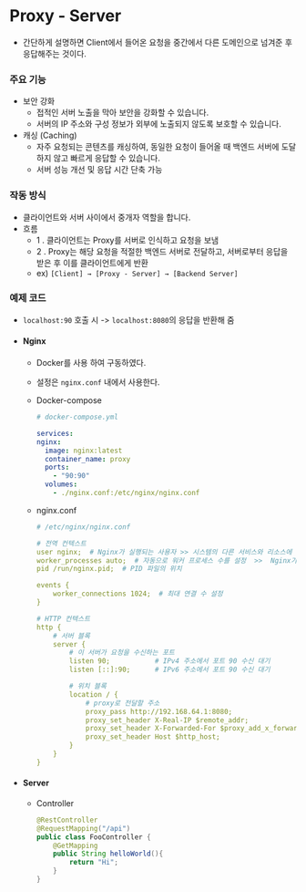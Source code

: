 # Proxy - Server

- 간단하게 설명하면 Client에서 들어온 요청을 중간에서 다른 도메인으로 넘겨준 후 응답해주는 것이다.

### 주요 기능

- 보안 강화
  - 접적인 서버 노출을 막아 보안을 강화할 수 있습니다.
  - 서버의 IP 주소와 구성 정보가 외부에 노출되지 않도록 보호할 수 있습니다.
- 캐싱 (Caching)
  - 자주 요청되는 콘텐츠를 캐싱하여, 동일한 요청이 들어올 때 백엔드 서버에 도달하지 않고 빠르게 응답할 수 있습니다.
  - 서버 성능 개선 및 응답 시간 단축 가능

### 작동 방식

- 클라이언트와 서버 사이에서 중개자 역할을 합니다.
- 흐름
  - 1 . 클라이언트는 Proxy를 서버로 인식하고 요청을 보냄
  - 2 . Proxy는 해당 요청을 적절한 백엔드 서버로 전달하고, 서버로부터 응답을 받은 후 이를 클라이언트에게 반환
  - ex) `[Client] → [Proxy - Server] → [Backend Server]`

### 예제 코드

- `localhost:90` 호출 시 -> `localhost:8080`의 응답을 반환해 줌

- #### Nginx

  - Docker를 사용 하여 구동하였다.
  - 설정은 `nginx.conf` 내에서 사용한다.
  - Docker-compose

    ```yaml
    # docker-compose.yml

    services:
    nginx:
      image: nginx:latest
      container_name: proxy
      ports:
        - "90:90"
      volumes:
        - ./nginx.conf:/etc/nginx/nginx.conf
    ```

  - nginx.conf

    ```yaml
    # /etc/nginx/nginx.conf

    # 전역 컨텍스트
    user nginx;  # Nginx가 실행되는 사용자 >> 시스템의 다른 서비스와 리소스에 대한 무단 접근을 방지를 위함 [ ✅ 필수 적으로 지정해주자]
    worker_processes auto;  # 자동으로 워커 프로세스 수를 설정  >>  Nginx가 서버의 하드웨어에 맞게 최적화된 상태로 실행되도록 보장함
    pid /run/nginx.pid;  # PID 파일의 위치

    events {
        worker_connections 1024;  # 최대 연결 수 설정
    }

    # HTTP 컨텍스트
    http {
        # 서버 블록
        server {
            # 이 서버가 요청을 수신하는 포트
            listen 90;           # IPv4 주소에서 포트 90 수신 대기
            listen [::]:90;      # IPv6 주소에서 포트 90 수신 대기

            # 위치 블록
            location / {
                # proxy로 전달할 주소
                proxy_pass http://192.168.64.1:8080;
                proxy_set_header X-Real-IP $remote_addr;
                proxy_set_header X-Forwarded-For $proxy_add_x_forwarded_for;
                proxy_set_header Host $http_host;
            }
        }
    }

    ```

- #### Server

  - Controller
    ```java
    @RestController
    @RequestMapping("/api")
    public class FooController {
        @GetMapping
        public String helloWorld(){
            return "Hi";
        }
    }
    ```
